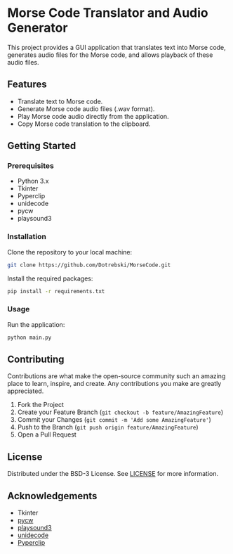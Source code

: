# Morse Code Translator and Audio Generator

This project provides a GUI application that translates text into Morse code, generates audio files for the Morse code, and allows playback of these audio files.

## Features

- Translate text to Morse code.
- Generate Morse code audio files (.wav format).
- Play Morse code audio directly from the application.
- Copy Morse code translation to the clipboard.

## Getting Started

### Prerequisites

- Python 3.x
- Tkinter
- Pyperclip
- unidecode
- pycw
- playsound3

### Installation

Clone the repository to your local machine:

```bash
git clone https://github.com/Dotrebski/MorseCode.git
```

Install the required packages:

```bash
pip install -r requirements.txt
```

### Usage

Run the application:

```bash
python main.py
```

## Contributing
Contributions are what make the open-source community such an amazing place to learn, inspire, and create. Any contributions you make are greatly appreciated.

1. Fork the Project
2. Create your Feature Branch (`git checkout -b feature/AmazingFeature`)
3. Commit your Changes (`git commit -m 'Add some AmazingFeature'`)
4. Push to the Branch (`git push origin feature/AmazingFeature`)
5. Open a Pull Request

## License
Distributed under the BSD-3 License. See [LICENSE](LICENSE) for more information.

## Acknowledgements
* Tkinter
* [pycw](https://github.com/bigsk05/pycw)
* [playsound3](https://github.com/sjmikler/playsound3)
* [unidecode](https://github.com/avian2/unidecode)
* [Pyperclip](https://github.com/asweigart/pyperclip)
